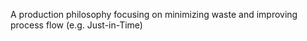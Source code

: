 A production philosophy focusing on minimizing waste and improving process flow (e.g. Just-in-Time)
